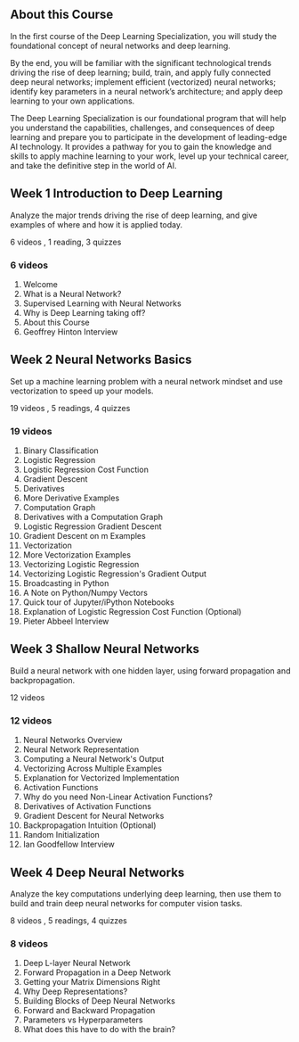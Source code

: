 ## About this Course
In the first course of the Deep Learning Specialization, you will study the foundational concept of neural networks and deep learning. 

By the end, you will be familiar with the significant technological trends driving the rise of deep learning; build, train, and apply fully connected deep neural networks; implement efficient (vectorized) neural networks; identify key parameters in a neural network’s architecture; and apply deep learning to your own applications.

The Deep Learning Specialization is our foundational program that will help you understand the capabilities, challenges, and consequences of deep learning and prepare you to participate in the development of leading-edge AI technology. It provides a pathway for you to gain the knowledge and skills to apply machine learning to your work, level up your technical career, and take the definitive step in the world of AI.

## Week 1 Introduction to Deep Learning
Analyze the major trends driving the rise of deep learning, and give examples of where and how it is applied today.

6 videos , 1 reading, 3 quizzes
### 6 videos
1. Welcome
2. What is a Neural Network?
3. Supervised Learning with Neural Networks
4. Why is Deep Learning taking off?
5. About this Course
6. Geoffrey Hinton Interview

## Week 2 Neural Networks Basics
Set up a machine learning problem with a neural network mindset and use vectorization to speed up your models.

19 videos , 5 readings, 4 quizzes
### 19 videos
1. Binary Classification
2. Logistic Regression
3. Logistic Regression Cost Function
4. Gradient Descent
5. Derivatives
6. More Derivative Examples
7. Computation Graph
8. Derivatives with a Computation Graph
9. Logistic Regression Gradient Descent
10. Gradient Descent on m Examples
11. Vectorization
12. More Vectorization Examples
13. Vectorizing Logistic Regression
14. Vectorizing Logistic Regression's Gradient Output
15. Broadcasting in Python
16. A Note on Python/Numpy Vectors
17. Quick tour of Jupyter/iPython Notebooks
18. Explanation of Logistic Regression Cost Function (Optional)
19. Pieter Abbeel Interview

## Week 3 Shallow Neural Networks
Build a neural network with one hidden layer, using forward propagation and backpropagation.

12 videos
### 12 videos
1. Neural Networks Overview
2. Neural Network Representation
3. Computing a Neural Network's Output
4. Vectorizing Across Multiple Examples
5. Explanation for Vectorized Implementation
6. Activation Functions
7. Why do you need Non-Linear Activation Functions?
8. Derivatives of Activation Functions
9. Gradient Descent for Neural Networks
10. Backpropagation Intuition (Optional)
11. Random Initialization
12. Ian Goodfellow Interview

## Week 4 Deep Neural Networks
Analyze the key computations underlying deep learning, then use them to build and train deep neural networks for computer vision tasks.

8 videos , 5 readings, 4 quizzes
### 8 videos
1. Deep L-layer Neural Network
2. Forward Propagation in a Deep Network
3. Getting your Matrix Dimensions Right
4. Why Deep Representations?
5. Building Blocks of Deep Neural Networks
6. Forward and Backward Propagation
7. Parameters vs Hyperparameters
8. What does this have to do with the brain?
